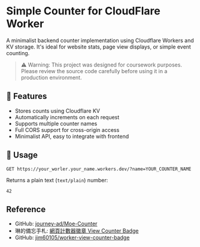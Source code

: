# Simple Counter for CloudFlare Worker

A minimalist backend counter implementation using Cloudflare Workers and KV storage. It's ideal for website stats, page view displays, or simple event counting.

> ⚠️ Warning: This project was designed for coursework purposes. Please review the source code carefully before using it in a production environment.

## 🚀 Features

- Stores counts using Cloudflare KV
- Automatically increments on each request
- Supports multiple counter names
- Full CORS support for cross-origin access
- Minimalist API, easy to integrate with frontend

## 🔧 Usage

```plain
GET https://your_worler.your_name.workers.dev/?name=YOUR_COUNTER_NAME
```

Returns a plain text (`text/plain`) number:

```plain
42
```

## Reference

- GitHub: [journey-ad/Moe-Counter](https://github.com/journey-ad/Moe-Counter)
- 琳的備忘手札: [網頁計數器徽章 View Counter Badge](https://xn--jgy.tw/SideProject/view-counter-badge-cloudflare-workers-d1/)
- GitHub: [jim60105/worker-view-counter-badge](https://github.com/jim60105/worker-view-counter-badge)

